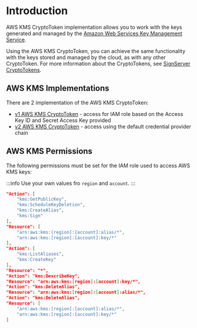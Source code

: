 # Introduction

AWS KMS CryptoToken implementation allows you to work with the keys generated and managed by the [Amazon Web Services Key Management Service](https://aws.amazon.com/kms/).

Using the AWS KMS CryptoToken, you can achieve the same functionality with the keys stored and managed by the cloud, as with any other CryptoToken.
For more information about the CryptoTokens, see [SignServer CryptoTokens](https://doc.primekey.com/signserver/signserver-reference/signserver-components/cryptotokens).

## AWS KMS Implementations

There are 2 implementation of the AWS KMS CryptoToken:
- [v1 AWS KMS CryptoToken](./v1-properties) - access for IAM role based on the Access Key ID and Secret Access Key provided
- [v2 AWS KMS CryptoToken](./v2-properties) - access using the default credential provider chain

## AWS KMS Permissions

The following permissions must be set for the IAM role used to access AWS KMS keys:

:::info
Use your own values fro `region` and `account`.
:::

```json
"Action": [
    "kms:GetPublicKey",
    "kms:ScheduleKeyDeletion",
    "kms:CreateAlias",
    "kms:Sign"
],
"Resource": [
    "arn:aws:kms:[region]:[account]:alias/*",
    "arn:aws:kms:[region]:[account]:key/*"
],
"Action": [
    "kms:ListAliases",
    "kms:CreateKey"
],
"Resource": "*",
"Action": "kms:DescribeKey",
"Resource": "arn:aws:kms:[region]:[account]:key/*",
"Action": "kms:DeleteAlias",
"Resource": "arn:aws:kms:[region]:[account]:alias/*",
"Action": "kms:DeleteAlias",
"Resource": [
    "arn:aws:kms:[region]:[account]:alias/*",
    "arn:aws:kms:[region]:[account]:key/*"
]
```